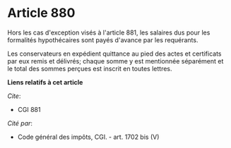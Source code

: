 # Article 880

Hors les cas d'exception visés à l'article 881, les salaires dus pour les formalités hypothécaires sont payés d'avance par
les requérants.

Les conservateurs en expédient quittance au pied des actes et certificats par eux remis et délivrés; chaque somme y est
mentionnée séparément et le total des sommes perçues est inscrit en toutes lettres.

**Liens relatifs à cet article**

_Cite_:

  - CGI 881

_Cité par_:

  - Code général des impôts, CGI. - art. 1702 bis (V)

